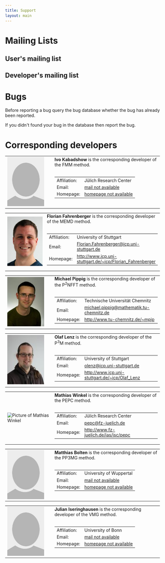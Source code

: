 ```yaml
---
title: Support
layout: main
---
```


Mailing Lists
=============

User's mailing list
-------------------

Developer's mailing list
------------------------

Bugs
====

Before reporting a bug query the bug database whether the bug has already been reported.

If you didn't found your bug in the database then report the bug.

Corresponding developers
========================

<!--
This is a list of the corresponding developers of
- [FMM](#contact:fmm)
- [MEMD](#contact:memd)
- [P<sup>2</sup>NFFT](#contact:p2nfft)
- [P<sup>3</sup>M](#contact:p3m)
- [PEPC](#contact:pepc)
- [PP3MG](#contact:pp3mg)
- [VMG](#contact:vmg)
-->

<table border='0' cellpadding='10'><tr>
  <td width="140">
    <img src='files/pic/unknown.jpg' alt='Picture of Ivo Kabadshow' height='160' width='120' border='0'/>
    <a id="contact:fmm"></a>
  </td><td valign="top">
    <b>Ivo Kabadshow</b> is the corresponding developer of the FMM method.<br /><br />
    <table border='0' cellpadding='3'><tr>
      <td> Affiliation: </td>
      <td> J&uuml;lich Research Center </td>
    </tr><tr>
      <td> Email: </td>
      <td> <a href="mailto:mail">mail not available</a> </td>
    </tr><tr>
      <td> Homepage: </td>
      <td> <a href="homepage">homepage not available</a> </td>
    </tr></table>
  </td>
</tr></table>

<table border='0' cellpadding='10'><tr>
  <td width="140">
    <img src='files/pic/ffahrenberger.jpg' alt='Picture of Florian Fahrenberger' height='160' width='120' border='0'/>
    <a id="contact:memd"></a>
  </td><td valign="top">
    <b>Florian Fahrenberger</b> is the corresponding developer of the MEMD method.<br /><br />
    <table border='0' cellpadding='3'><tr>
      <td> Affiliation: </td>
      <td> University of Stuttgart </td>
    </tr><tr>
      <td> Email: </td>
      <td> <a href="mailto:Florian.Fahrenberger@icp.uni-stuttgart.de">Florian.Fahrenberger@icp.uni-stuttgart.de</a> </td>
    </tr><tr>
      <td> Homepage: </td>
      <td> <a href="http://www.icp.uni-stuttgart.de/~icp/Florian_Fahrenberger">http://www.icp.uni-stuttgart.de/~icp/Florian_Fahrenberger</a> </td>
    </tr></table>
  </td>
</tr></table>

<table border='0' cellpadding='10'><tr>
  <td width="140">
    <img src='files/pic/mpippig.jpg' alt='Picture of Michael Pippig' height='160' width='120' border='0'/>
    <a id="contact:p2nfft"></a>
  </td><td valign="top">
    <b>Michael Pippig</b> is the corresponding developer of the P<sup>2</sup>NFFT method.<br /><br />
    <table border='0' cellpadding='3'><tr>
      <td> Affiliation: </td>
      <td> Technische Universit&auml;t Chemnitz </td>
    </tr><tr>
      <td> Email: </td>
      <td> <a href="mailto:michael.pippig@mathematik.tu-chemnitz.de">michael.pippig@mathematik.tu-chemnitz.de</a> </td>
    </tr><tr>
      <td> Homepage: </td>
      <td> <a href="http://www.tu-chemnitz.de/~mpip">http://www.tu-chemnitz.de/~mpip</a> </td>
    </tr></table>
  </td>
</tr></table>

<table border='0' cellpadding='10'><tr>
  <td width="140">
    <img src='files/pic/olenz.jpg' alt='Picture of Olaf Lenz' height='160' width='120' border='0'/>
    <a id="contact:p3m"></a>
  </td><td valign="top">
    <b>Olaf Lenz</b> is the corresponding developer of the P<sup>3</sup>M method.<br /><br />
    <table border='0' cellpadding='3'><tr>
      <td> Affiliation: </td>
      <td> University of Stuttgart </td>
    </tr><tr>
      <td> Email: </td>
      <td> <a href="mailto:olenz@icp.uni-stuttgart.de">olenz@icp.uni-stuttgart.de</a> </td>
    </tr><tr>
      <td> Homepage: </td>
      <td> <a href="http://www.icp.uni-stuttgart.de/~icp/Olaf_Lenz">http://www.icp.uni-stuttgart.de/~icp/Olaf_Lenz</a> </td>
    </tr></table>
  </td>
</tr></table>

<table border='0' cellpadding='10'><tr>
  <td width="140">
    <img src='http://www.fz-juelich.de/SharedDocs/Bilder/IAS/JSC/EN/staff/winkel_m.jpg?__blob=normal' alt='Picture of Mathias Winkel' width='120' border='0'/>
    <a id="contact:pepc"></a>
  </td><td valign="top">
    <b>Mathias Winkel</b> is the corresponding developer of the PEPC method.<br /><br />
    <table border='0' cellpadding='3'><tr>
      <td> Affiliation: </td>
      <td> J&uuml;lich Research Center </td>
    </tr><tr>
      <td> Email: </td>
      <td> <a href="mailto:pepc@fz-juelich.de">pepc@fz-juelich.de</a> </td>
    </tr><tr>
      <td> Homepage: </td>
      <td> <a href="http://www.fz-juelich.de/ias/jsc/pepc">http://www.fz-juelich.de/ias/jsc/pepc</a> </td>
    </tr></table>
  </td>
</tr></table>

<table border='0' cellpadding='10'><tr>
  <td width="140">
    <img src='files/pic/unknown.jpg' alt='Picture of Matthias Bolten' height='160' width='120' border='0'/>
    <a id="contact:pp3mg"></a>
  </td><td valign="top">
    <b>Matthias Bolten</b> is the corresponding developer of the PP3MG method.<br /><br />
    <table border='0' cellpadding='3'><tr>
      <td> Affiliation: </td>
      <td> University of Wuppertal </td>
    </tr><tr>
      <td> Email: </td>
      <td> <a href="mailto:mail">mail not available</a> </td>
    </tr><tr>
      <td> Homepage: </td>
      <td> <a href="homepage">homepage not available</a> </td>
    </tr></table>
  </td>
</tr></table>

<table border='0' cellpadding='10'><tr>
  <td width="140">
    <img src='files/pic/unknown.jpg' alt='Picture of Julian Iseringhausen' height='160' width='120' border='0'/>
    <a id="contact:vmg"></a>
  </td><td valign="top">
    <b>Julian Iseringhausen</b> is the corresponding developer of the VMG method.<br /><br />
    <table border='0' cellpadding='3'><tr>
      <td> Affiliation: </td>
      <td> University of Bonn </td>
    </tr><tr>
      <td> Email: </td>
      <td> <a href="mailto:mail">mail not available</a> </td>
    </tr><tr>
      <td> Homepage: </td>
      <td> <a href="homepage">homepage not available</a> </td>
    </tr></table>
  </td>
</tr></table>



